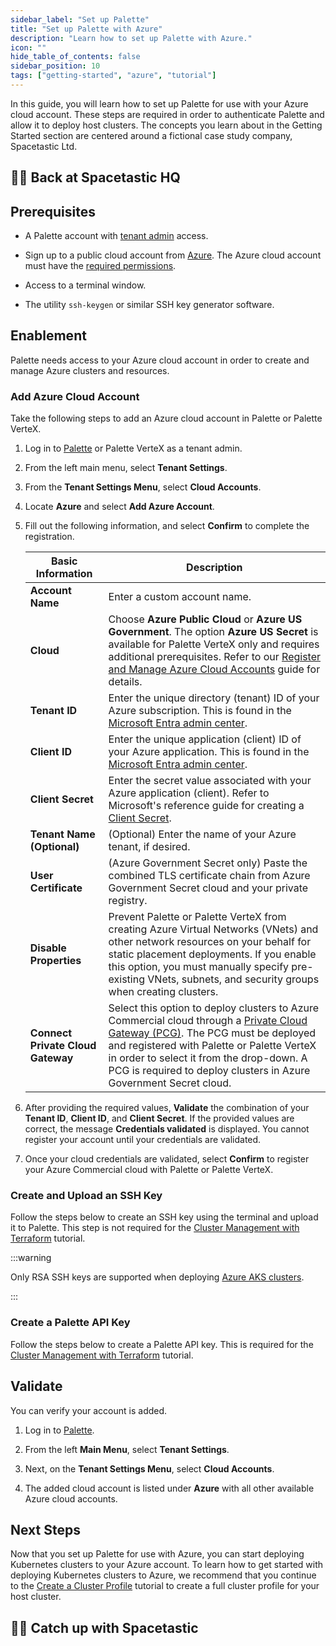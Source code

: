 ```yaml
---
sidebar_label: "Set up Palette"
title: "Set up Palette with Azure"
description: "Learn how to set up Palette with Azure."
icon: ""
hide_table_of_contents: false
sidebar_position: 10
tags: ["getting-started", "azure", "tutorial"]
---
```


In this guide, you will learn how to set up Palette for use with your Azure cloud account. These steps are required in
order to authenticate Palette and allow it to deploy host clusters. The concepts you learn about in the Getting Started
section are centered around a fictional case study company, Spacetastic Ltd.

## 🧑‍🚀 Back at Spacetastic HQ

<PartialsComponent category="getting-started" name="spacetastic-setup-intro" />

## Prerequisites

- A Palette account with [tenant admin](../../../../tenant-settings/tenant-settings.md) access.

- Sign up to a public cloud account from
  [Azure](https://learn.microsoft.com/en-us/training/modules/create-an-azure-account). The Azure cloud account must have
  the [required permissions](../../../../clusters/public-cloud/azure/required-permissions.md).

- Access to a terminal window.

- The utility `ssh-keygen` or similar SSH key generator software.

## Enablement

Palette needs access to your Azure cloud account in order to create and manage Azure clusters and resources.

### Add Azure Cloud Account

Take the following steps to add an Azure cloud account in Palette or Palette VerteX.

1. Log in to [Palette](https://console.spectrocloud.com) or Palette VerteX as a tenant admin.

2. From the left main menu, select **Tenant Settings**.

3. From the **Tenant Settings Menu**, select **Cloud Accounts**.

4. Locate **Azure** and select **Add Azure Account**.

5. Fill out the following information, and select **Confirm** to complete the registration.

   | **Basic Information**             | **Description**                                                                                                                                                                                                                                                                                                                            |
   | --------------------------------- | ------------------------------------------------------------------------------------------------------------------------------------------------------------------------------------------------------------------------------------------------------------------------------------------------------------------------------------------ |
   | **Account Name**                  | Enter a custom account name.                                                                                                                                                                                                                                                                                                               |
   | **Cloud**                         | Choose **Azure Public Cloud** or **Azure US Government**. The option **Azure US Secret** is available for Palette VerteX only and requires additional prerequisites. Refer to our [Register and Manage Azure Cloud Accounts](../../../../clusters/public-cloud/azure/azure-cloud.md) guide for details.                                    |
   | **Tenant ID**                     | Enter the unique directory (tenant) ID of your Azure subscription. This is found in the [Microsoft Entra admin center](https://entra.microsoft.com).                                                                                                                                                                                       |
   | **Client ID**                     | Enter the unique application (client) ID of your Azure application. This is found in the [Microsoft Entra admin center](https://entra.microsoft.com).                                                                                                                                                                                      |
   | **Client Secret**                 | Enter the secret value associated with your Azure application (client). Refer to Microsoft's reference guide for creating a [Client Secret](https://docs.microsoft.com/en-us/azure/active-directory/develop/howto-create-service-principal-portal#create-an-azure-active-directory-application).                                           |
   | **Tenant Name (Optional)**        | (Optional) Enter the name of your Azure tenant, if desired.                                                                                                                                                                                                                                                                                |
   | **User Certificate**              | (Azure Government Secret only) Paste the combined TLS certificate chain from Azure Government Secret cloud and your private registry.                                                                                                                                                                                                      |
   | **Disable Properties**            | Prevent Palette or Palette VerteX from creating Azure Virtual Networks (VNets) and other network resources on your behalf for static placement deployments. If you enable this option, you must manually specify pre-existing VNets, subnets, and security groups when creating clusters.                                                  |
   | **Connect Private Cloud Gateway** | Select this option to deploy clusters to Azure Commercial cloud through a [Private Cloud Gateway (PCG)](../../../../clusters/pcg/architecture.md). The PCG must be deployed and registered with Palette or Palette VerteX in order to select it from the drop-down. A PCG is required to deploy clusters in Azure Government Secret cloud. |

6. After providing the required values, **Validate** the combination of your **Tenant ID**, **Client ID**, and **Client
   Secret**. If the provided values are correct, the message **Credentials validated** is displayed. You cannot register
   your account until your credentials are validated.

7. Once your cloud credentials are validated, select **Confirm** to register your Azure Commercial cloud with Palette or
   Palette VerteX.

### Create and Upload an SSH Key

Follow the steps below to create an SSH key using the terminal and upload it to Palette. This step is not required for
the [Cluster Management with Terraform](./deploy-manage-k8s-cluster-tf.md) tutorial.

:::warning

Only RSA SSH keys are supported when deploying [Azure AKS clusters](../../../../clusters/public-cloud/azure/aks.md).

:::

<PartialsComponent category="palette-setup" name="generate-ssh-key" />

### Create a Palette API Key

Follow the steps below to create a Palette API key. This is required for the
[Cluster Management with Terraform](./deploy-manage-k8s-cluster-tf.md) tutorial.

<PartialsComponent category="palette-setup" name="create-tenant-api-key" />

## Validate

You can verify your account is added.

1. Log in to [Palette](https://console.spectrocloud.com).

2. From the left **Main Menu**, select **Tenant Settings**.

3. Next, on the **Tenant Settings Menu**, select **Cloud Accounts**.

4. The added cloud account is listed under **Azure** with all other available Azure cloud accounts.

## Next Steps

Now that you set up Palette for use with Azure, you can start deploying Kubernetes clusters to your Azure account. To
learn how to get started with deploying Kubernetes clusters to Azure, we recommend that you continue to the
[Create a Cluster Profile](./create-cluster-profile.md) tutorial to create a full cluster profile for your host cluster.

## 🧑‍🚀 Catch up with Spacetastic

<PartialsComponent category="getting-started" name="spacetastic-setup-end" />
